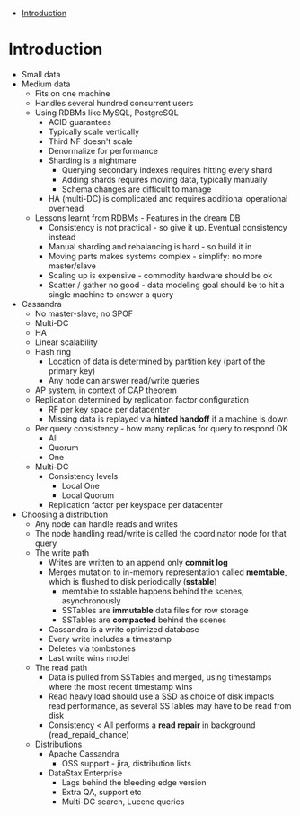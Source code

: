 <!-- TOC depthFrom:1 depthTo:6 withLinks:1 updateOnSave:1 orderedList:0 -->

- [Introduction](#introduction)

<!-- /TOC -->

# Introduction

* Small data
* Medium data
  * Fits on one machine
  * Handles several hundred concurrent users
  * Using RDBMs like MySQL, PostgreSQL
    * ACID guarantees
    * Typically scale vertically
    * Third NF doesn't scale
    * Denormalize for performance
    * Sharding is a nightmare
      * Querying secondary indexes requires hitting every shard
      * Adding shards requires moving data, typically manually
      * Schema changes are difficult to manage
    * HA (multi-DC) is complicated and requires additional operational overhead
  * Lessons learnt from RDBMs - Features in the dream DB
    * Consistency is not practical - so give it up. Eventual consistency instead
    * Manual sharding and rebalancing is hard - so build it in
    * Moving parts makes systems complex - simplify: no more master/slave
    * Scaling up is expensive - commodity hardware should be ok
    * Scatter / gather no good - data modeling goal should be to hit a single
    machine to answer a query
* Cassandra
  * No master-slave; no SPOF
  * Multi-DC
  * HA
  * Linear scalability
  * Hash ring
    * Location of data is determined by partition key (part of the primary key)
    * Any node can answer read/write queries
  * AP system, in context of CAP theorem
  * Replication determined by replication factor configuration
    * RF per key space per datacenter
    * Missing data is replayed via __hinted handoff__ if a machine is down
  * Per query consistency - how many replicas for query to respond OK
    * All
    * Quorum
    * One
  * Multi-DC
    * Consistency levels
      * Local One
      * Local Quorum
    * Replication factor per keyspace per datacenter
* Choosing a distribution
  * Any node can handle reads and writes
  * The node handling read/write is called the coordinator node for that query
  * The write path
    * Writes are written to an append only __commit log__
    * Merges mutation to in-memory representation called __memtable__, which is
    flushed to disk periodically (__sstable__)
      * memtable to sstable happens behind the scenes, asynchronously
      * SSTables are __immutable__ data files for row storage
      * SSTables are __compacted__ behind the scenes
    * Cassandra is a write optimized database
    * Every write includes a timestamp
    * Deletes via tombstones
    * Last write wins model
  * The read path
    * Data is pulled from SSTables and merged, using timestamps where the most
    recent timestamp wins
    * Read heavy load should use a SSD as choice of disk impacts read
    performance, as several SSTables may have to be read from disk
    * Consistency < All performs a __read repair__ in background
    (read_repaid_chance)
  * Distributions
    * Apache Cassandra
      * OSS support - jira, distribution lists
    * DataStax Enterprise
      * Lags behind the bleeding edge version
      * Extra QA, support etc
      * Multi-DC search, Lucene queries  

